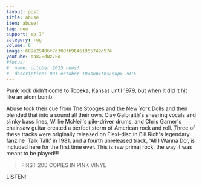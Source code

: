```yaml
---
layout: post
title: abuse
item: abuse!
tag: new
support: ep 7"
category: rug
volume: 6
image: 689e29406f7d300fb96461965742d574
youtube: oa82SdNz7Eo
#focus:
#  name: october 2015 news!
#  description: OUT october 10<sup>th</sup> 2015
---
```


Punk rock didn't come to Topeka, Kansas until 1979, but when it did it hit like an atom bomb.

Abuse took their cue from The Stooges and the New York Dolls and then blended that into a sound all their own. Clay Galbraith's sneering vocals and slinky bass lines, Willie McNeil's pile-driver drums, and Chris Garner's chainsaw guitar created a perfect storm of American rock and roll. Three of these tracks were originally released on Flexi-disc in Bill Rich's legendary fanzine 'Talk Talk' in 1981, and a fourth unreleased track, 'All I Wanna Do', is included here for the first time ever. This is raw primal rock, the way it was meant to be played!!!

> FIRST 200 COPIES IN PINK VINYL

LISTEN!
